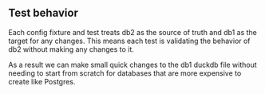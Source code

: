 ## Test behavior

Each config fixture and test treats db2 as the source of truth and db1 as the target for any changes.
This means each test is validating the behavior of db2 without making any changes to it.

As a result we can make small quick changes to the db1 duckdb file without needing to start from
scratch for databases that are more expensive to create like Postgres.


